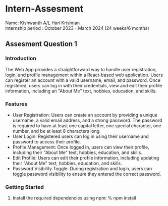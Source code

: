 # Intern-Assesment 
Name: Kishwanth A/L Hari Krishnan <br>
Internship period : October 2023 - March 2024 (24 weeks/6 months)

## Assesment Question 1
### Introduction
The Web App provides a straightforward way to handle user registration, login, and profile management within a React-based web application. Users can register an account with a valid username, email, and password. Once registered, users can log in with their credentials, view and edit their profile information, including an "About Me" text, hobbies, education, and skills.

### Features
+ User Registration: Users can create an account by providing a unique username, a valid email address, and a strong password. The password is required to have at least one capital letter, one special character, one number, and be at least 8 characters long. <br>
+ User Login: Registered users can log in using their username and password to access their profile. <br>
+ Profile Management: Once logged in, users can view their profile, including their "About Me" text, hobbies, education, and skills. <br>
+ Edit Profile: Users can edit their profile information, including updating their "About Me" text, hobbies, education, and skills. <br>
+ Password Visibility Toggle: During registration and login, users can toggle password visibility to ensure they entered the correct password. <br>

### Getting Started
1. Install the required dependencies using npm:
   % npm install

